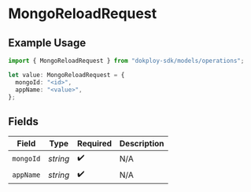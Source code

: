 # MongoReloadRequest

## Example Usage

```typescript
import { MongoReloadRequest } from "dokploy-sdk/models/operations";

let value: MongoReloadRequest = {
  mongoId: "<id>",
  appName: "<value>",
};
```

## Fields

| Field              | Type               | Required           | Description        |
| ------------------ | ------------------ | ------------------ | ------------------ |
| `mongoId`          | *string*           | :heavy_check_mark: | N/A                |
| `appName`          | *string*           | :heavy_check_mark: | N/A                |